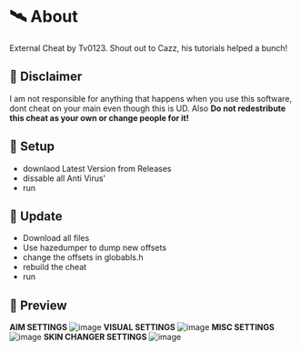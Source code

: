﻿# 🛰 About
External Cheat by Tv0123. Shout out to Cazz, his tutorials helped a bunch!

## 🗿 Disclaimer
I am not responsible for anything that happens when you use this software,
dont cheat on your main even though this is UD. Also **Do not redestribute
this cheat as your own or change people for it!**

## 🌌 Setup
- downlaod Latest Version from Releases
- dissable all Anti Virus'
- run

## 🎉 Update
- Download all files
- Use hazedumper to dump new offsets
- change the offsets in globabls.h
- rebuild the cheat
- run
 
 ## 📸 Preview
 
 **AIM SETTINGS**
 ![image](https://user-images.githubusercontent.com/90538451/166931063-2201b2fc-897b-4024-b4e0-9b3d24c78b49.png)
 **VISUAL SETTINGS**
![image](https://user-images.githubusercontent.com/90538451/166931133-958240bc-0547-4d09-aed3-c64183848962.png)
**MISC SETTINGS**
![image](https://user-images.githubusercontent.com/90538451/166931226-1f2a2098-3813-417a-b777-b838eaea4d10.png)
**SKIN CHANGER SETTINGS**
![image](https://user-images.githubusercontent.com/90538451/166931279-0fe9a479-1f3c-4b26-87eb-220d78c50064.png)

 
 
